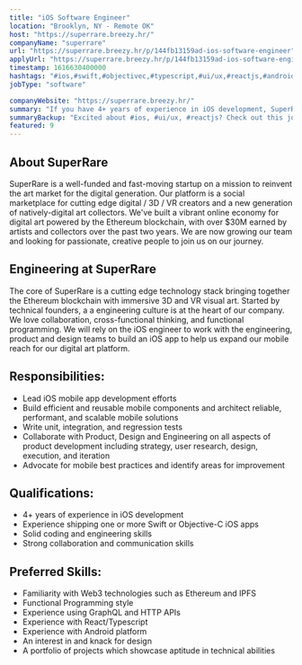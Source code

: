 ```yaml
---
title: "iOS Software Engineer"
location: "Brooklyn, NY - Remote OK"
host: "https://superrare.breezy.hr/"
companyName: "superrare"
url: "https://superrare.breezy.hr/p/144fb13159ad-ios-software-engineer"
applyUrl: "https://superrare.breezy.hr/p/144fb13159ad-ios-software-engineer/apply"
timestamp: 1616630400000
hashtags: "#ios,#swift,#objectivec,#typescript,#ui/ux,#reactjs,#android,#management,#marketing,#socialmedia"
jobType: "software"

companyWebsite: "https://superrare.breezy.hr/"
summary: "If you have 4+ years of experience in iOS development, SuperRare is looking for someone with your skillset."
summaryBackup: "Excited about #ios, #ui/ux, #reactjs? Check out this job post!"
featured: 9
---
```


## About SuperRare

SuperRare is a well-funded and fast-moving startup on a mission to reinvent the art market for the digital generation. Our platform is a social marketplace for cutting edge digital / 3D / VR creators and a new generation of natively-digital art collectors. We've built a vibrant online economy for digital art powered by the Ethereum blockchain, with over $30M earned by artists and collectors over the past two years. We are now growing our team and looking for passionate, creative people to join us on our journey.

## Engineering at SuperRare

The core of SuperRare is a cutting edge technology stack bringing together the Ethereum blockchain with immersive 3D and VR visual art. Started by technical founders, a a engineering culture is at the heart of our company. We love collaboration, cross-functional thinking, and functional programming. We will rely on the iOS engineer to work with the engineering, product and design teams to build an iOS app to help us expand our mobile reach for our digital art platform.

## Responsibilities:

*   Lead iOS mobile app development efforts
*   Build efficient and reusable mobile components and architect reliable, performant, and scalable mobile solutions
*   Write unit, integration, and regression tests
*   Collaborate with Product, Design and Engineering on all aspects of product development including strategy, user research, design, execution, and iteration
*   Advocate for mobile best practices and identify areas for improvement

## Qualifications:

*   4+ years of experience in iOS development
*   Experience shipping one or more Swift or Objective-C iOS apps
*   Solid coding and engineering skills
*   Strong collaboration and communication skills

## Preferred Skills:

*   Familiarity with Web3 technologies such as Ethereum and IPFS
*   Functional Programming style
*   Experience using GraphQL and HTTP APIs
*   Experience with React/Typescript
*   Experience with Android platform
*   An interest in and knack for design
*   A portfolio of projects which showcase aptitude in technical abilities
